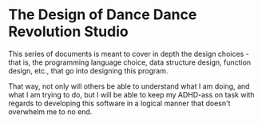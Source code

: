 # The Design of Dance Dance Revolution Studio
This series of documents is meant to cover in depth the design choices - that is, the programming language choice, data
structure design, function design, etc., that go into designing this program.  

That way, not only will others be able to understand what I am doing, and what I am trying to do, but I will be able to 
keep my ADHD-ass on task with regards to developing this software in a logical manner that doesn't overwhelm me to no end.
